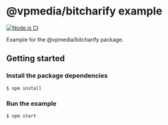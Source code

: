 # @vpmedia/bitcharify example

[![Node.js CI](https://github.com/vpmedia/bitcharify-example/actions/workflows/node.js.yml/badge.svg)](https://github.com/vpmedia/bitcharify-example/actions/workflows/node.js.yml)

Example for the @vpmedia/bitcharify package.

## Getting started

### Install the package dependencies

    $ npm install

### Run the example

    $ npm start
